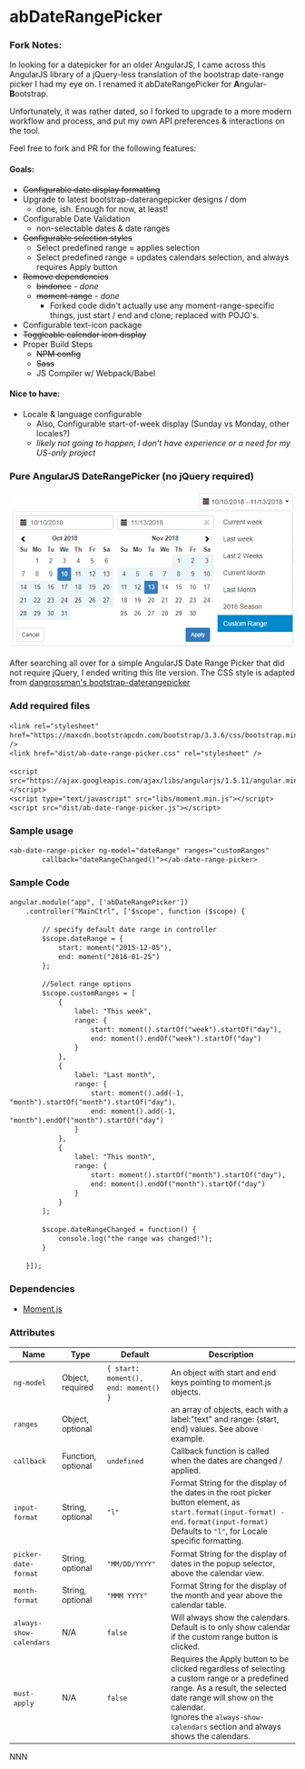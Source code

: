# abDateRangePicker

### Fork Notes:
In looking for a datepicker for an older AngularJS, I came across this AngularJS library of a jQuery-less translation of the bootstrap date-range picker I had my eye on. I renamed it abDateRangePicker for **A**ngular-**B**ootstrap.

Unfortunately, it was rather dated, so I forked to upgrade to a more modern workflow and process, and put my own API preferences & interactions on the tool.

Feel free to fork and PR for the following features:

#### Goals:

- ~~Configurable date display formatting~~
- Upgrade to latest bootstrap-daterangepicker designs / dom
  - done, ish. Enough for now, at least!
- Configurable Date Validation
  - non-selectable dates & date ranges
- ~~Configurable selection styles~~
  - Select predefined range = applies selection
  - Select predefined range = updates calendars selection, and always requires Apply button
- ~~Remove dependencies~~
  - ~~bindonce~~ _- done_
  - ~~moment-range~~ _- done_
    - Forked code didn't actually use any moment-range-specific things, just start / end and clone; replaced with POJO's.
- Configurable text-icon package
- ~~Toggleable calendar icon display~~
- Proper Build Steps
  - ~~NPM config~~
  - ~~Sass~~
  - JS Compiler w/ Webpack/Babel

#### Nice to have:

- Locale & language configurable
  - Also, Configurable start-of-week display (Sunday vs Monday, other locales?)
  - *likely not going to happen, I don't have experience or a need for my US-only project*

### Pure AngularJS DateRangePicker (no jQuery required)

![alt tag](pure-angular-date-range-picker.png)

After searching all over for a simple AngularJS Date Range Picker that did not require jQuery, I ended writing this lite version. The CSS style is adapted from [dangrossman's bootstrap-daterangepicker](https://github.com/dangrossman/bootstrap-daterangepicker)

### Add required files

    <link rel="stylesheet" href="https://maxcdn.bootstrapcdn.com/bootstrap/3.3.6/css/bootstrap.min.css" />
    <link href="dist/ab-date-range-picker.css" rel="stylesheet" />

    <script src="https://ajax.googleapis.com/ajax/libs/angularjs/1.5.11/angular.min.js"></script>
    <script type="text/javascript" src="libs/moment.min.js"></script>
    <script src="dist/ab-date-range-picker.js"></script>

### Sample usage

    <ab-date-range-picker ng-model="dateRange" ranges="customRanges"
            callback="dateRangeChanged()"></ab-date-range-picker>

### Sample Code

    angular.module("app", ['abDateRangePicker'])
        .controller("MainCtrl", ['$scope', function ($scope) {

            // specify default date range in controller
            $scope.dateRange = {
                start: moment("2015-12-05"),
                end: moment("2016-01-25")
            };

            //Select range options
            $scope.customRanges = [
                {
                    label: "This week",
                    range: {
                        start: moment().startOf("week").startOf("day"),
                        end: moment().endOf("week").startOf("day")
                    }
                },
                {
                    label: "Last month",
                    range: {
                        start: moment().add(-1, "month").startOf("month").startOf("day"),
                        end: moment().add(-1, "month").endOf("month").startOf("day")
                    }
                },
                {
                    label: "This month",
                    range: {
                        start: moment().startOf("month").startOf("day"),
                        end: moment().endOf("month").startOf("day")
                    }
                }
            ];

            $scope.dateRangeChanged = function() {
                console.log("the range was changed!");
            }

        }]);

### Dependencies

- [Moment.js](https://github.com/moment/moment)

### Attributes

| Name                    | Type               | Default                              | Description                                                                                                                                                                                                                                          |
| ----------------------- | ------------------ | ------------------------------------ | ---------------------------------------------------------------------------------------------------------------------------------------------------------------------------------------------------------------------------------------------------- |
| `ng-model`              | Object, required   | `{ start: moment(), end: moment() }` | An object with start and end keys pointing to moment.js objects.                                                                                                                                                                                     |
| `ranges`                | Object, optional   |                                      | an array of objects, each with a label:"text" and range: {start, end} values. See above example.                                                                                                                                                     |
| `callback`              | Function, optional | `undefined`                          | Callback function is called when the dates are changed / applied.                                                                                                                                                                                    |
| `input-format`          | String, optional   | `"l"`                                | Format String for the display of the dates in the root picker button element, as <br>`start.format(input-format) - end.format(input-format)`<br>Defaults to `"l"`, for Locale specific formatting.                                                   |
| `picker-date-format`    | String, optional   | `"MM/DD/YYYY"`                       | Format String for the display of dates in the popup selector, above the calendar view.                                                                                                                                                               |
| `month-format`          | String, optional   | `"MMM YYYY"`                         | Format String for the display of the month and year above the calendar table.                                                                                                                                                                        |
| `always-show-calendars` | N/A                | `false`                              | Will always show the calendars. Default is to only show calendar if the custom range button is clicked.                                                                                                                                              |
| `must-apply`            | N/A                | `false`                              | Requires the Apply button to be clicked regardless of selecting a custom range or a predefined range. As a result, the selected date range will show on the calendar.<br>Ignores the `always-show-calendars` section and always shows the calendars. |
NNN